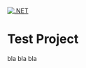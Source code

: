 [![.NET](https://github.com/itfareed/TestWebAPI/actions/workflows/dotnet.yml/badge.svg)](https://github.com/itfareed/TestWebAPI/actions/workflows/dotnet.yml)

# Test Project

bla bla bla
